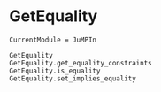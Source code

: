 # GetEquality

```@meta
CurrentModule = JuMPIn
```

```@docs
GetEquality
GetEquality.get_equality_constraints
GetEquality.is_equality
GetEquality.set_implies_equality
```
